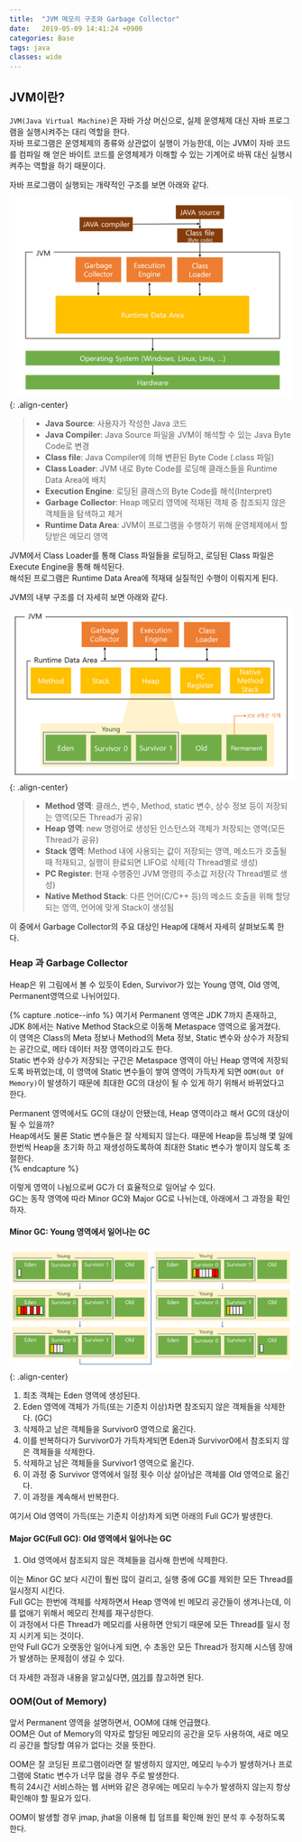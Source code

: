 ```yaml
---
title:  "JVM 메모리 구조와 Garbage Collector"
date:   2019-05-09 14:41:24 +0900
categories: Base
tags: java
classes: wide
---
```


## JVM이란?

`JVM(Java Virtual Machine)`은 자바 가상 머신으로, 실제 운영체제 대신 자바 프로그램을 실행시켜주는 대리 역할을 한다.  
자바 프로그램은 운영체제의 종류와 상관없이 실행이 가능한데, 이는 JVM이 자바 코드를 컴파일 해 얻은 바이트 코드를 운영체제가 이해할 수 있는 기계어로 바꿔 대신 실행시켜주는 역할을 하기 때문이다.  
  
자바 프로그램이 실행되는 개략적인 구조를 보면 아래와 같다.  
  
![java_program](/assets/images/java_program.png){: .align-center}  
  
> - **Java Source**: 사용자가 작성한 Java 코드
> - **Java Compiler**: Java Source 파일을 JVM이 해석할 수 있는 Java Byte Code로 변경
> - **Class file**: Java Compiler에 의해 변환된 Byte Code (.class 파일)
> - **Class Loader**: JVM 내로 Byte Code를 로딩해 클래스들을 Runtime Data Area에 배치
> - **Execution Engine**: 로딩된 클래스의 Byte Code를 해석(Interpret)
> - **Garbage Collector**: Heap 메모리 영역에 적재된 객체 중 참조되지 않은 객체들을 탐색하고 제거
> - **Runtime Data Area**: JVM이 프로그램을 수행하기 위해 운영체제에서 할당받은 메모리 영역
  
JVM에서 Class Loader를 통해 Class 파일들을 로딩하고, 로딩된 Class 파일은 Execute Engine을 통해 해석된다.  
해석된 프로그램은 Runtime Data Area에 적재돼 실질적인 수행이 이뤄지게 된다.  

JVM의 내부 구조를 더 자세히 보면 아래와 같다.  
  
![jvm](/assets/images/jvm.png){: .align-center}  
  
> - **Method 영역**: 클래스, 변수, Method, static 변수, 상수 정보 등이 저장되는 영역(모든 Thread가 공유)
> - **Heap 영역**: new 명령어로 생성된 인스턴스와 객체가 저장되는 영역(모든 Thread가 공유)
> - **Stack 영역**: Method 내에 사용되는 값이 저장되는 영역, 메소드가 호출될 때 적재되고, 실행이 완료되면 LIFO로 삭제(각 Thread별로 생성)
> - **PC Register**: 현재 수행중인 JVM 명령의 주소값 저장(각 Thread별로 생성)
> - **Native Method Stack**: 다른 언어(C/C++ 등)의 메소드 호출을 위해 할당되는 영역, 언어에 맞게 Stack이 생성됨 

이 중에서 Garbage Collector의 주요 대상인 Heap에 대해서 자세히 살펴보도록 한다.  

### Heap 과 Garbage Collector

Heap은 위 그림에서 볼 수 있듯이 Eden, Survivor가 있는 Young 영역, Old 영역, Permanent영역으로 나뉘어있다.  
  
{% capture .notice--info %}
여기서 Permanent 영역은 JDK 7까지 존재하고, JDK 8에서는 Native Method Stack으로 이동해 Metaspace 영역으로 옮겨졌다.    
이 영역은 Class의 Meta 정보나 Method의 Meta 정보, Static 변수와 상수가 저장되는 공간으로, 메타 데이터 저장 영역이라고도 한다.  
Static 변수와 상수가 저장되는 구간은 Metaspace 영역이 아닌 Heap 영역에 저장되도록 바뀌었는데, 이 영역에 Static 변수들이 쌓여 영역이 가득차게 되면 `OOM(Out Of Memory)`이 발생하기 때문에 최대한 GC의 대상이 될 수 있게 하기 위해서 바뀌었다고 한다.  

Permanent 영역에서도 GC의 대상이 안됐는데, Heap 영역이라고 해서 GC의 대상이 될 수 있을까?  
Heap에서도 물론 Static 변수들은 잘 삭제되지 않는다. 때문에 Heap을 튜닝해 몇 일에 한번씩 Heap을 초기화 하고 재생성하도록하여 최대한 Static 변수가 쌓이지 않도록 조절한다.  
{% endcapture %}
  
이렇게 영역이 나뉨으로써 GC가 더 효율적으로 일어날 수 있다.  
GC는 동작 영역에 따라 Minor GC와 Major GC로 나뉘는데, 아래에서 그 과정을 확인하자.  
  
#### Minor GC: Young 영역에서 일어나는 GC

![minor_gc](/assets/images/minor_gc.png){: .align-center}

1. 최초 객체는 Eden 영역에 생성된다.
2. Eden 영역에 객체가 가득(또는 기준치 이상)차면 참조되지 않은 객체들을 삭제한다. (GC)
3. 삭제하고 남은 객체들을 Survivor0 영역으로 옮긴다.  
4. 이를 반복하다가 Survivor0가 가득차게되면 Eden과 Survivor0에서 참조되지 않은 객체들을 삭제한다.
5. 삭제하고 남은 객체들을 Survivor1 영역으로 옮긴다.
6. 이 과정 중 Survivor 영역에서 일정 횟수 이상 살아남은 객체를 Old 영역으로 옮긴다.  
7. 이 과정을 계속해서 반복한다.

여기서 Old 영역이 가득(또는 기준치 이상)차게 되면 아래의 Full GC가 발생한다.  

#### Major GC(Full GC): Old 영역에서 일어나는 GC

1. Old 영역에서 참조되지 않은 객체들을 검사해 한번에 삭제한다.  

이는 Minor GC 보다 시간이 훨씬 많이 걸리고, 실행 중에 GC를 제외한 모든 Thread를 일시정지 시킨다.  
Full GC는 한번에 객체를 삭제하면서 Heap 영역에 빈 메모리 공간들이 생겨나는데, 이를 없애기 위해서 메모리 전체를 재구성한다.  
이 과정에서 다른 Thread가 메모리를 사용하면 안되기 때문에 모든 Thread를 일시 정지 시키게 되는 것이다.  
만약 Full GC가 오랫동안 일어나게 되면, 수 초동안 모든 Thread가 정지해 시스템 장애가 발생하는 문제점이 생길 수 있다.  
  
더 자세한 과정과 내용을 알고싶다면, [여기](https://d2.naver.com/helloworld/1329)를 참고하면 된다.  

### OOM(Out of Memory)

앞서 Permanent 영역을 설명하면서, OOM에 대해 언급했다.  
OOM은 Out of Memory의 약자로 할당된 메모리의 공간을 모두 사용하여, 새로 메모리 공간을 할당할 여유가 없다는 것을 뜻한다.  
  
OOM은 잘 코딩된 프로그램이라면 잘 발생하지 않지만, 메모리 누수가 발생하거나 프로그램에 Static 변수가 너무 많을 경우 주로 발생한다.  
특히 24시간 서비스하는 웹 서버와 같은 경우에는 메모리 누수가 발생하지 않는지 항상 확인해야 할 필요가 있다.  
  
OOM이 발생할 경우 jmap, jhat을 이용해 힙 덤프를 확인해 원인 분석 후 수정하도록 한다.  
